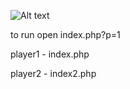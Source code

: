 ![Alt text](https://game.vot.pl/git/gwint.png)

to run open index.php?p=1

player1 - index.php

player2 - index2.php

